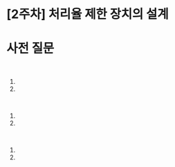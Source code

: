 # [2주차] 처리율 제한 장치의 설계

# 사전 질문 

<br>

> 


1. 


2. 



<br>

> 



1. 


2. 




<br>

> 



1. 


2. 
